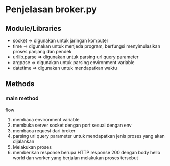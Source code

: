 # Penjelasan broker.py
## Module/Libraries
- socket => digunakan untuk jaringan komputer
- time => digunakan untuk menjeda program, berfungsi menyimulasikan proses panjang dan pendek
- urllib.parse => digunakan untuk parsing url query parameter
- argpase => digunakan untuk parsing environment variable
- datetime => digunakan untuk mendapatkan waktu 
## Methods
### main method
flow
1. membaca environment variable
2. membuka server socket dengan port sesuai dengan env
3. membaca request dari broker
4. parsing url query parameter untuk mendapatkan jenis proses yang akan dijalankan
5. Melakukan proses
6. memberikan response berupa HTTP response 200 dengan body hello world dan worker yang berjalan melakukan proses tersebut
